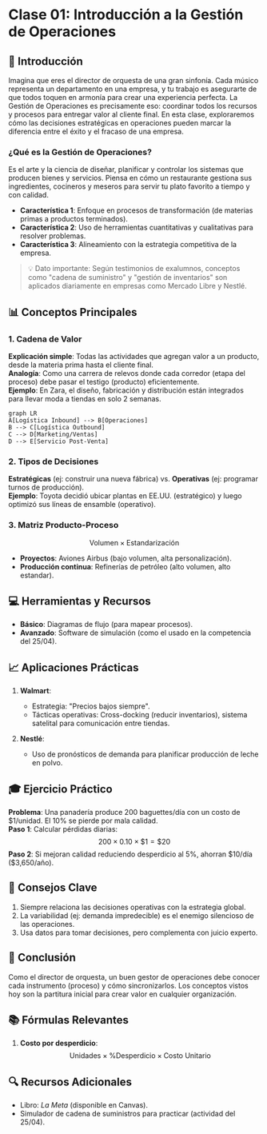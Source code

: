 # Clase 01: Introducción a la Gestión de Operaciones

## 🎯 Introducción

Imagina que eres el director de orquesta de una gran sinfonía. Cada músico representa un departamento en una empresa, y tu trabajo es asegurarte de que todos toquen en armonía para crear una experiencia perfecta. La Gestión de Operaciones es precisamente eso: coordinar todos los recursos y procesos para entregar valor al cliente final. En esta clase, exploraremos cómo las decisiones estratégicas en operaciones pueden marcar la diferencia entre el éxito y el fracaso de una empresa.

### ¿Qué es la Gestión de Operaciones?

Es el arte y la ciencia de diseñar, planificar y controlar los sistemas que producen bienes y servicios. Piensa en cómo un restaurante gestiona sus ingredientes, cocineros y meseros para servir tu plato favorito a tiempo y con calidad.

- **Característica 1**: Enfoque en procesos de transformación (de materias primas a productos terminados).
- **Característica 2**: Uso de herramientas cuantitativas y cualitativas para resolver problemas.
- **Característica 3**: Alineamiento con la estrategia competitiva de la empresa.

> 💡 Dato importante: Según testimonios de exalumnos, conceptos como "cadena de suministro" y "gestión de inventarios" son aplicados diariamente en empresas como Mercado Libre y Nestlé.

## 📊 Conceptos Principales

### 1. Cadena de Valor

**Explicación simple**: Todas las actividades que agregan valor a un producto, desde la materia prima hasta el cliente final.  
**Analogía**: Como una carrera de relevos donde cada corredor (etapa del proceso) debe pasar el testigo (producto) eficientemente.  
**Ejemplo**: En Zara, el diseño, fabricación y distribución están integrados para llevar moda a tiendas en solo 2 semanas.

```mermaid
graph LR
A[Logística Inbound] --> B[Operaciones]
B --> C[Logística Outbound]
C --> D[Marketing/Ventas]
D --> E[Servicio Post-Venta]
```

### 2. Tipos de Decisiones

**Estratégicas** (ej: construir una nueva fábrica) vs. **Operativas** (ej: programar turnos de producción).  
**Ejemplo**: Toyota decidió ubicar plantas en EE.UU. (estratégico) y luego optimizó sus líneas de ensamble (operativo).

### 3. Matriz Producto-Proceso

$$\text{Volumen} \times \text{Estandarización}$$

- **Proyectos**: Aviones Airbus (bajo volumen, alta personalización).
- **Producción continua**: Refinerías de petróleo (alto volumen, alto estandar).

## 💻 Herramientas y Recursos

- **Básico**: Diagramas de flujo (para mapear procesos).
- **Avanzado**: Software de simulación (como el usado en la competencia del 25/04).

## 📈 Aplicaciones Prácticas

1. **Walmart**:

   - Estrategia: "Precios bajos siempre".
   - Tácticas operativas: Cross-docking (reducir inventarios), sistema satelital para comunicación entre tiendas.

2. **Nestlé**:
   - Uso de pronósticos de demanda para planificar producción de leche en polvo.

## 🎓 Ejercicio Práctico

**Problema**: Una panadería produce 200 baguettes/día con un costo de \$1/unidad. El 10% se pierde por mala calidad.  
**Paso 1**: Calcular pérdidas diarias:  
$$200 \times 0.10 \times \$1 = \$20$$
**Paso 2**: Si mejoran calidad reduciendo desperdicio al 5%, ahorran \$10/día (\$3,650/año).

## 🔑 Consejos Clave

1. Siempre relaciona las decisiones operativas con la estrategia global.
2. La variabilidad (ej: demanda impredecible) es el enemigo silencioso de las operaciones.
3. Usa datos para tomar decisiones, pero complementa con juicio experto.

## 📝 Conclusión

Como el director de orquesta, un buen gestor de operaciones debe conocer cada instrumento (proceso) y cómo sincronizarlos. Los conceptos vistos hoy son la partitura inicial para crear valor en cualquier organización.

## 📚 Fórmulas Relevantes

1. **Costo por desperdicio**:  
   $$\text{Unidades} \times \text{\% Desperdicio} \times \text{Costo Unitario}$$

## 🔍 Recursos Adicionales

- Libro: _La Meta_ (disponible en Canvas).
- Simulador de cadena de suministros para practicar (actividad del 25/04).
